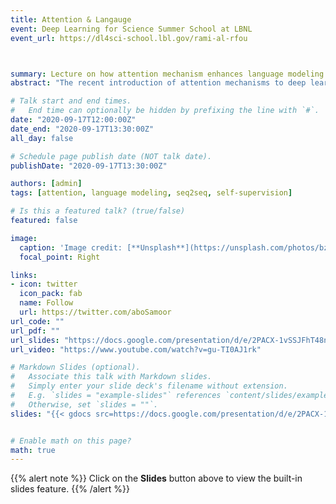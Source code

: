 ```yaml
---
title: Attention & Langauge
event: Deep Learning for Science Summer School at LBNL
event_url: https://dl4sci-school.lbl.gov/rami-al-rfou



summary: Lecture on how attention mechanism enhances language modeling.
abstract: "The recent introduction of attention mechanisms to deep learning brought significant gains in quality and interpretability to machine learning models. The impact on natural language processing has been transformational. With the introduction of new models such as Transformer, T5, GPT-x and BERT, machine understanding of language has accelerated. In this talk, we study the problems attention tries to address, the intuition behind self-attention mechanisms, and connection to CNN and Graph neural networks through the application of language modeling. We follow up with a discussion of popular self-supervised language models and scalability challenges that face attention-based models."

# Talk start and end times.
#   End time can optionally be hidden by prefixing the line with `#`.
date: "2020-09-17T12:00:00Z"
date_end: "2020-09-17T13:30:00Z"
all_day: false

# Schedule page publish date (NOT talk date).
publishDate: "2020-09-17T13:30:00Z"

authors: [admin]
tags: [attention, language modeling, seq2seq, self-supervision]

# Is this a featured talk? (true/false)
featured: false

image:
  caption: 'Image credit: [**Unsplash**](https://unsplash.com/photos/bzdhc5b3Bxs)'
  focal_point: Right

links:
- icon: twitter
  icon_pack: fab
  name: Follow
  url: https://twitter.com/aboSamoor
url_code: ""
url_pdf: ""
url_slides: "https://docs.google.com/presentation/d/e/2PACX-1vSSJFhT48nV5sFZa3Wvdl6s79Cx_87B5_phRzsaP_KIbQfOO_OK5rIQkKGlqyiWVD6IW6VdNaOzO8On/pub?start=false&loop=false&delayms=3000"
url_video: "https://www.youtube.com/watch?v=gu-TI0AJ1rk"

# Markdown Slides (optional).
#   Associate this talk with Markdown slides.
#   Simply enter your slide deck's filename without extension.
#   E.g. `slides = "example-slides"` references `content/slides/example-slides.md`.
#   Otherwise, set `slides = ""`.
slides: "{{< gdocs src=https://docs.google.com/presentation/d/e/2PACX-1vSSJFhT48nV5sFZa3Wvdl6s79Cx_87B5_phRzsaP_KIbQfOO_OK5rIQkKGlqyiWVD6IW6VdNaOzO8On/pub?start=false&loop=false&delayms=3000 >}}"


# Enable math on this page?
math: true
---
```


{{% alert note %}}
Click on the **Slides** button above to view the built-in slides feature.
{{% /alert %}}
